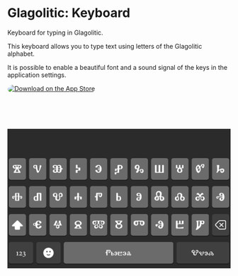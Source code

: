 # Glagolitic: Keyboard
Keyboard for typing in Glagolitic.

This keyboard allows you to type text using letters of the Glagolitic alphabet.

It is possible to enable a beautiful font and a sound signal of the keys in the application settings.

<a href="https://apps.apple.com/us/app/glagolitic-keyboard/id6444811224?itsct=apps_box_badge&amp;itscg=30200" style="display: inline-block; overflow: hidden; border-radius: 13px; width: 250px; height: 83px;"><img src="https://tools.applemediaservices.com/api/badges/download-on-the-app-store/white/en-us?size=250x83&amp;releaseDate=1670025600&h=86a68b33c9f3107e778b46968043eb2e" alt="Download on the App Store" style="border-radius: 13px; width: 250px; height: 83px;"></a>

![Screenshot 1](/screenshot.png?raw=true)
